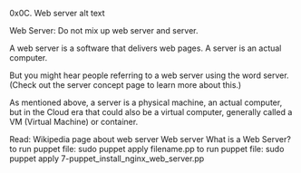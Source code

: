 0x0C. Web server
alt text

Web Server: Do not mix up web server and server.

A web server is a software that delivers web pages. A server is an actual computer.

But you might hear people referring to a web server using the word server. (Check out the server concept page to learn more about this.)

As mentioned above, a server is a physical machine, an actual computer, but in the Cloud era that could also be a virtual computer, generally called a VM (Virtual Machine) or container.

Read:
Wikipedia page about web server
Web server
What is a Web Server?
to run puppet file: sudo puppet apply filename.pp to run puppet file: sudo puppet apply 7-puppet_install_nginx_web_server.pp
